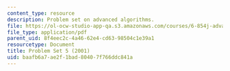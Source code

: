 ```yaml
---
content_type: resource
description: Problem set on advanced algorithms.
file: https://ol-ocw-studio-app-qa.s3.amazonaws.com/courses/6-854j-advanced-algorithms-fall-2008/baafb6a7ae2f1bad80407f766ddc841a_homework5.pdf
file_type: application/pdf
parent_uid: 8f4eec2c-4a46-62e4-cd63-98504c1e39a1
resourcetype: Document
title: Problem Set 5 (2001)
uid: baafb6a7-ae2f-1bad-8040-7f766ddc841a
---
```

